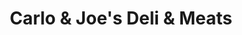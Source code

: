 ---
title: "Carlo & Joe's Deli & Meats"
url: /riverview/carlo-und-joes-deli-und-meats/
shop: Lebensmittel
---